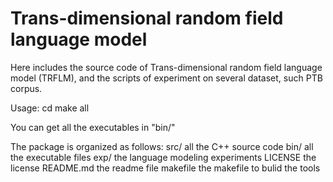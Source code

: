 Trans-dimensional random field language model
======================================
Here includes the source code of Trans-dimensional random field language model (TRFLM), and the scripts of experiment on several dataset, such PTB corpus.

Usage:
cd <the root dir>
make all

You can get all the executables in "bin/"


The package is organized as follows:
src/ 	all the C++ source code
bin/	all the executable files
exp/	the language modeling experiments
LICENSE	the license
README.md	the readme file
makefile	the makefile to bulid the tools
